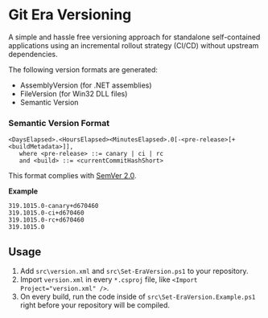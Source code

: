 # Git Era Versioning
A simple and hassle free versioning approach for standalone self-contained applications using an incremental rollout strategy (CI/CD) without upstream dependencies.

The following version formats are generated:
* AssemblyVersion (for .NET assemblies)
* FileVersion (for Win32 DLL files)
* Semantic Version

### Semantic Version Format
```
<DaysElapsed>.<HoursElapsed><MinutesElapsed>.0[-<pre-release>[+<buildMetadata>]],
   where <pre-release> ::= canary | ci | rc
   and <build> ::= <currentCommitHashShort>
```
This format complies with [SemVer 2.0](https://semver.org/).

**Example**
```
319.1015.0-canary+d670460
319.1015.0-ci+d670460
319.1015.0-rc+d670460
319.1015.0
```

## Usage
1. Add `src\version.xml` and `src\Set-EraVersion.ps1` to your repository.
2. Import `version.xml` in every `*.csproj` file, like `<Import Project="version.xml" />`.
2. On every build, run the code inside of `src\Set-EraVersion.Example.ps1` right before your repository will be compiled.

